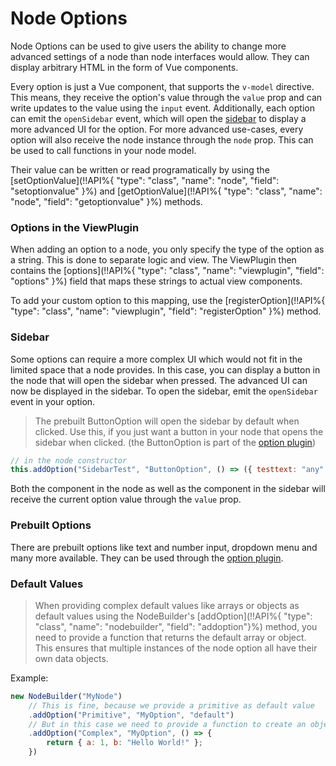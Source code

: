 # Node Options

Node Options can be used to give users the ability to change more advanced settings of a node than node interfaces would allow. They can display arbitrary HTML in the form of Vue components.

Every option is just a Vue component, that supports the `v-model` directive.
This means, they receive the option's value through the `value` prop and can write updates
to the value using the `input` event.
Additionally, each option can emit the `openSidebar` event, which will open the [sidebar](#sidebar)
to display a more advanced UI for the option.
For more advanced use-cases, every option will also receive the node instance through the `node` prop.
This can be used to call functions in your node model.

Their value can be written or read programatically by using the
[setOptionValue](!!API%{ "type": "class", "name": "node", "field": "setoptionvalue" }%) and
[getOptionValue](!!API%{ "type": "class", "name": "node", "field": "getoptionvalue" }%) methods.

### Options in the ViewPlugin
When adding an option to a node, you only specify the type of the option as a string. This is done to separate logic and view.
The ViewPlugin then contains the [options](!!API%{ "type": "class", "name": "viewplugin", "field": "options" }%) field that maps these strings to actual view components.

To add your custom option to this mapping, use the [registerOption](!!API%{ "type": "class", "name": "viewplugin", "field": "registerOption" }%) method.

### Sidebar
Some options can require a more complex UI which would not fit in the limited space that a node provides.
In this case, you can display a button in the node that will open the sidebar when pressed.
The advanced UI can now be displayed in the sidebar. To open the sidebar, emit the `openSidebar` event in your option.

> The prebuilt ButtonOption will open the sidebar by default when clicked.
> Use this, if you just want a button in your node that opens the sidebar when clicked.
> (the ButtonOption is part of the [option plugin](/plugins/options.md))

```js
// in the node constructor
this.addOption("SidebarTest", "ButtonOption", () => ({ testtext: "any" }), "MySidebarOption");
```

Both the component in the node as well as the component in the sidebar
will receive the current option value through the `value` prop.

### Prebuilt Options
There are prebuilt options like text and number input, dropdown menu and many more available.
They can be used through the [option plugin](/plugins/options.md).

### Default Values
> When providing complex default values like arrays or objects as default values using the NodeBuilder's
> [addOption](!!API%{ "type": "class", "name": "nodebuilder", "field": "addoption"}%) method,
> you need to provide a function that returns the default array or object.
> This ensures that multiple instances of the node option all have their own data objects.

Example:
```js
new NodeBuilder("MyNode")
    // This is fine, because we provide a primitive as default value
    .addOption("Primitive", "MyOption", "default")
    // But in this case we need to provide a function to create an object
    .addOption("Complex", "MyOption", () => {
        return { a: 1, b: "Hello World!" };
    })
```